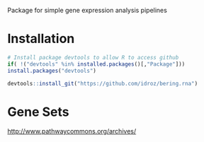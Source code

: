 Package for simple gene expression analysis pipelines

# Installation
```r
# Install package devtools to allow R to access github
if( !("devtools" %in% installed.packages()[,"Package"]))
install.packages("devtools")

devtools::install_git("https://github.com/idroz/bering.rna")
```

# Gene Sets
http://www.pathwaycommons.org/archives/
